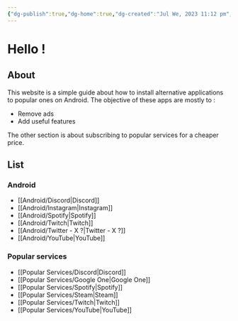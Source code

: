 ```yaml
---
{"dg-publish":true,"dg-home":true,"dg-created":"Jul We, 2023 11:12 pm","dg-modified":"Jul Th, 2023 1:48 am","permalink":"/home/","tags":["gardenEntry"],"dgPassFrontmatter":true,"created":"Jul We, 2023 11:12 pm","updated":""}
---
```


# Hello ! 
## About
This website is a simple guide about how to install alternative applications to popular ones on Android.
The objective of these apps are mostly to :
* Remove ads
* Add useful features

The other section is about subscribing to popular services for a cheaper price.
## List
### Android
- [[Android/Discord\|Discord]]
- [[Android/Instagram\|Instagram]]
- [[Android/Spotify\|Spotify]]
- [[Android/Twitch\|Twitch]]
- [[Android/Twitter - X ?\|Twitter - X ?]]
- [[Android/YouTube\|YouTube]]
### Popular services
* [[Popular Services/Discord\|Discord]]
* [[Popular Services/Google One\|Google One]]
* [[Popular Services/Spotify\|Spotify]]
* [[Popular Services/Steam\|Steam]]
* [[Popular Services/Twitch\|Twitch]]
* [[Popular Services/YouTube\|YouTube]]

